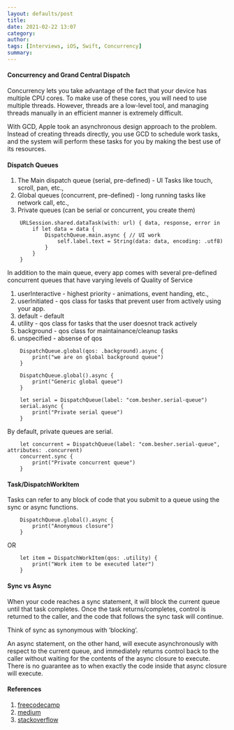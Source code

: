 ```yaml
---
layout: defaults/post
title: 
date: 2021-02-22 13:07
category: 
author: 
tags: [Interviews, iOS, Swift, Concurrency]
summary: 
---
```


#### Concurrency and Grand Central Dispatch
Concurrency lets you take advantage of the fact that your device has multiple CPU cores. To make use of these cores, you will need to use multiple threads.
However, threads are a low-level tool, and managing threads manually in an efficient manner is extremely difficult.

With GCD, Apple took an asynchronous design approach to the problem. Instead of creating threads directly, you use GCD to schedule work tasks, and the system will perform these tasks for you by making the best use of its resources. 

#### Dispatch Queues

1. The Main dispatch queue (serial, pre-defined) - UI Tasks like touch, scroll, pan, etc., 
1. Global queues (concurrent, pre-defined) - long running tasks like network call, etc., 
1. Private queues (can be serial or concurrent, you create them)

```
    URLSession.shared.dataTask(with: url) { data, response, error in
        if let data = data {
            DispatchQueue.main.async { // UI work
                self.label.text = String(data: data, encoding: .utf8)
            }
        }
    }
```

In addition to the main queue, every app comes with several pre-defined concurrent queues that have varying levels of Quality of Service 
1. userInteractive - highest priority - animations, event handing, etc.,
1. userInitiated - qos class for tasks that prevent user from actively using your app.
1. default - default
1. utility - qos class for tasks that the user doesnot track actively
1. background - qos class for maintainance/cleanup tasks 
1. unspecified - absense of qos

```
    DispatchQueue.global(qos: .background).async {
        print("we are on global background queue")
    }
```
```
    DispatchQueue.global().async {
        print("Generic global queue")
    }
```
```
    let serial = DispatchQueue(label: "com.besher.serial-queue")
    serial.async {
        print("Private serial queue")
    }
```
By default, private queues are serial. 
```    
    let concurrent = DispatchQueue(label: "com.besher.serial-queue", attributes: .concurrent)
    concurrent.sync {
        print("Private concurrent queue")
    }
```

#### Task/DispatchWorkItem
Tasks can refer to any block of code that you submit to a queue using the sync or async functions.

```
    DispatchQueue.global().async {
        print("Anonymous closure")
    }
```
OR
```
    let item = DispatchWorkItem(qos: .utility) {
        print("Work item to be executed later")
    }
```

#### Sync vs Async
When your code reaches a sync statement, it will block the current queue until that task completes. Once the task returns/completes, control is returned to the caller, and the code that follows the sync task will continue.

Think of sync as synonymous with ‘blocking’.

An async statement, on the other hand, will execute asynchronously with respect to the current queue, and immediately returns control back to the caller without waiting for the contents of the async closure to execute. There is no guarantee as to when exactly the code inside that async closure will execute.



#### References
1. [freecodecamp](https://www.freecodecamp.org/news/ios-concurrency/)
1. [medium](https://medium.com/swift-india/parallel-programming-with-swift-part-1-4-df7caac564ae)
1. [stackoverflow](https://stackoverflow.com/a/44324968/1918002)
